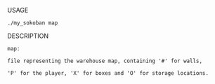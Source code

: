 USAGE

	./my_sokoban map
  
DESCRIPTION

	map:
	
	file representing the warehouse map, containing '#' for walls, 
  
	'P' for the player, 'X' for boxes and 'O' for storage locations.
